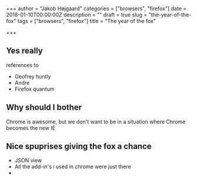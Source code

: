 +++
author = "Jakob Højgaard"
categories = ["browsers", "firefox"]
date = 2018-01-10T00:00:00Z
description = ""
draft = true
slug = "the-year-of-the-fox"
tags = ["browsers", "firefox"]
title = "The year of the fox"

+++

## Yes really

references to 

* Geofrey huntly
* Andre
* Firefox quantum

## Why should I bother

Chrome is awesome, but we don't want to be in a situation where Chrome becomes the new IE


## Nice spuprises giving the fox a chance

* JSON view
* All the add-in's i used in chrome were just there
* 